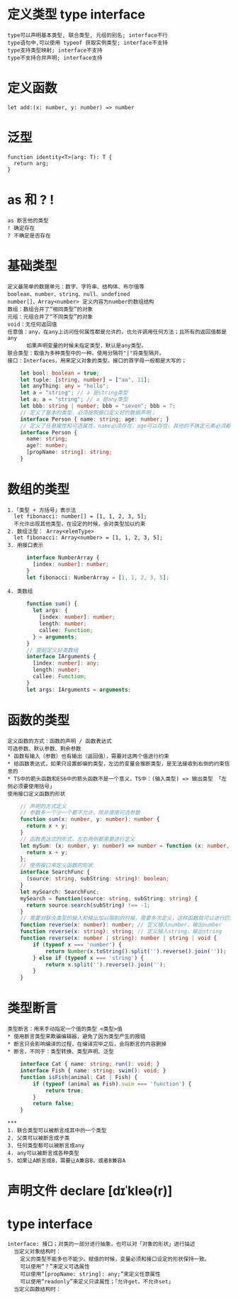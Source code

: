 # 定义类型 type interface

    type可以声明基本类型, 联合类型, 元组的别名; interface不行
    type语句中,可以使用 typeof 获取实例类型; interface不支持
    type支持类型映射; interface不支持
    type不支持合并声明; interface支持

# 定义函数

    let add:(x: number, y: number) => number

# 泛型

    function identity<T>(arg: T): T {
      return arg;
    }

# as 和 ? !

    as 断言他的类型
    ! 确定存在
    ? 不确定是否存在

# 基础类型

    定义最简单的数据单元：数字、字符串、结构体、布尔值等
    boolean、number、string、null、undefined
    number[]、Array<number> 定义内容为number的数组结构
    数组：数组合并了“相同类型”的对象
    元组：元组合并了“不同类型”的对象
    void：无任何返回值
    任意值：any，在any上访问任何属性都是允许的，也允许调用任何方法；且所有的返回值都是any
          如果声明变量的时候未指定类型，默认是any类型。
    联合类型：取值为多种类型中的一种。使用分隔符"|"将类型隔开。
    接口：Interfaces，用来定义对象的类型。接口的首字母一般都是大写的；

```ts
    let bool: boolean = true;
    let tuple: [string, number] = ["aa", 11];
    let anyThing: any = "hello";
    let a = "string"; // a 是string类型
    let a; a = "string"; // a 是any类型
    let bbb: string | number; bbb = "seven"; bbb = 7;
    // 定义了基本的类型，必须按照接口定义好的数据声明；
    interface Person { name: string; age: number; }
    // 定义了任意属性和可选属性，name必须存在，age可以存在，其他的不确定元素必须都是字符串
    interface Person {
      name: string;
      age?: number;
      [propName: string]: string;
    }
```

# 数组的类型
    1.「类型 + 方括号」表示法
      let fibonacci: number[] = [1, 1, 2, 3, 5];
      不允许出现其他类型，在设定的时候，会对类型加以约束
    2. 数组泛型： Array<elemType>
      let fibonacci: Array<number> = [1, 1, 2, 3, 5];
    3. 用接口表示
```ts
      interface NumberArray {
        [index: number]: number;
      }
      let fibonacci: NumberArray = [1, 1, 2, 3, 5];
```
    4. 类数组
```ts
      function sum() {
        let args: {
          [index: number]: number;
          length: number;
          callee: Function;
        } = arguments;
      }
      // 提前定义好类数组
      interface IArguments {
        [index: number]: any;
        length: number;
        callee: Function;
      }
      let args: IArguments = arguments;
```

# 函数的类型
    定义函数的方式：函数的声明 / 函数表达式
    可选参数、默认参数、剩余参数
    * 函数有输入（参数）也有输出（返回值），需要对这两个值进行约束
    * 给函数表达式，如果只设置邮编的类型，左边的变量会推断类型，是无法接收到右侧的约束信息的
    * TS中的箭头函数和ES6中的箭头函数不是一个意义，TS中：(输入类型) => 输出类型 「左侧必须要使用括号」
    使用接口定义函数的形状
```ts
    // 声明的方式定义
    // 参数多一个少一个都不允许，除非使用可选参数
    function sum(x: number, y: number): number {
      return x + y;
    }
    // 函数表达式的形式，左右两侧都需要进行定义
    let mySum: (x: number, y: number) => number = function (x: number, y: number): number {
      return x + y;
    };
    // 使用接口来定义函数的形状
    interface SearchFunc {
      (source: string, subString: string): boolean;
    }
    let mySearch: SearchFunc;
    mySearch = function(source: string, subString: string) {
      return source.search(subString) !== -1;
    }
    // 需要对联合类型的输入和输出加以限制的时候，需要多次定义，这样函数就可以进行匹配
    function reverse(x: number): number; // 定义输入number，输出number
    function reverse(x: string): string; // 定义输入string，输出string
    function reverse(x: number | string): number | string | void {
        if (typeof x === 'number') {
            return Number(x.toString().split('').reverse().join(''));
        } else if (typeof x === 'string') {
            return x.split('').reverse().join('');
        }
    }
```

# 类型断言
    类型断言：用来手动指定一个值的类型 <类型>值
    * 使用断言类型来欺骗编辑器，避免了因为类型产生的报错
    * 断言只会影响编译的过程，在编译完毕之后，会将断言的内容删掉
    * 断言，不同于：类型转换、类型声明、泛型
```ts
    interface Cat { name: string; run(): void; }
    interface Fish { name: string; swim(): void; }
    function isFish(animal: Cat | Fish) {
        if (typeof (animal as Fish).swim === 'function') {
            return true;
        }
        return false;
    }
```
    ***
    1. 联合类型可以被断言成其中的一个类型
    2. 父类可以被断言成子类
    3. 任何类型都可以被断言成any
    4. any可以被断言成各种类型
    5. 如果让A断言成B，需要让A兼容B，或者B兼容A

# 声明文件 declare [dɪˈkleə(r)]

# type interface
    interface: 接口；对类的一部分进行抽象，也可以对「对象的形状」进行描述
      当定义对象结构时：
        定义的类型不能多也不能少。赋值的时候，变量必须和接口设定的形状保持一致。
        可以使用“？”来定义可选属性
        可以使用“[propName: string]: any;”来定义任意属性
        可以使用“readonly”来定义只读属性；「允许get，不允许set」
      当定义函数结构时：

